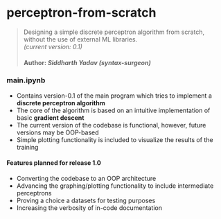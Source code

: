 # perceptron-from-scratch

> Designing a simple discrete perceptron algorithm from scratch, without the use of external ML libraries.<br>_(current version: 0.1)_
>
> #### Author: _Siddharth Yadav (syntax-surgeon)_

### main.ipynb

- Contains version-0.1 of the main program which tries to implement a **discrete perceptron algorithm**
- The core of the algorithm is based on an intuitive implementation of basic **gradient descent**
- The current version of the codebase is functional, however, future versions may be OOP-based
- Simple plotting functionality is included to visualize the results of the training

#### Features planned for release 1.0

- Converting the codebase to an OOP architecture
- Advancing the graphing/plotting functionality to include intermediate perceptrons
- Proving a choice a datasets for testing purposes
- Increasing the verbosity of in-code documentation
